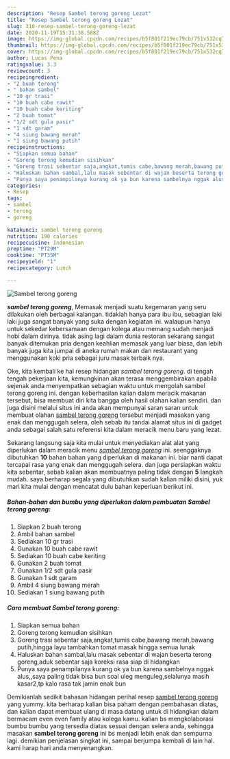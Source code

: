```yaml
---
description: "Resep Sambel terong goreng Lezat"
title: "Resep Sambel terong goreng Lezat"
slug: 310-resep-sambel-terong-goreng-lezat
date: 2020-11-19T15:31:38.588Z
image: https://img-global.cpcdn.com/recipes/b5f801f219ec79cb/751x532cq70/sambel-terong-goreng-foto-resep-utama.jpg
thumbnail: https://img-global.cpcdn.com/recipes/b5f801f219ec79cb/751x532cq70/sambel-terong-goreng-foto-resep-utama.jpg
cover: https://img-global.cpcdn.com/recipes/b5f801f219ec79cb/751x532cq70/sambel-terong-goreng-foto-resep-utama.jpg
author: Lucas Pena
ratingvalue: 3.3
reviewcount: 3
recipeingredient:
- "2 buah terong"
- " bahan sambel"
- "10 gr trasi"
- "10 buah cabe rawit"
- "10 buah cabe keriting"
- "2 buah tomat"
- "1/2 sdt gula pasir"
- "1 sdt garam"
- "4 siung bawang merah"
- "1 siung bawang putih"
recipeinstructions:
- "Siapkan semua bahan"
- "Goreng terong kemudian sisihkan"
- "Goreng trasi sebentar saja,angkat,tumis cabe,bawang merah,bawang putih,hingga layu tambahkan tomat masak hingga semua lunak"
- "Haluskan bahan sambal,lalu masak sebentar di wajan beserta terong goreng,aduk sebentar saja koreksi rasa siap di hidangkan"
- "Punya saya penampilanya kurang ok ya bun karena sambelnya nggak alus,,saya paling tidak bisa bun soal uleg menguleg,selalunya masih kasar2,tp kalo rasa tak jamin enak bun"
categories:
- Resep
tags:
- sambel
- terong
- goreng

katakunci: sambel terong goreng 
nutrition: 190 calories
recipecuisine: Indonesian
preptime: "PT29M"
cooktime: "PT35M"
recipeyield: "1"
recipecategory: Lunch

---
```



![Sambel terong goreng](https://img-global.cpcdn.com/recipes/b5f801f219ec79cb/751x532cq70/sambel-terong-goreng-foto-resep-utama.jpg)

<b><i>sambel terong goreng</i></b>, Memasak menjadi suatu kegemaran yang seru dilakukan oleh berbagai kalangan. tidaklah hanya para ibu ibu, sebagian laki laki juga sangat banyak yang suka dengan kegiatan ini. walaupun hanya untuk sekedar kebersamaan dengan kolega atau memang sudah menjadi hobi dalam dirinya. tidak asing lagi dalam dunia restoran sekarang sangat banyak ditemukan pria dengan keahlian memasak yang luar biasa, dan lebih banyak juga kita jumpai di aneka rumah makan dan restaurant yang menggunakan koki pria sebagai juru masak terbaik nya.

Oke, kita kembali ke hal resep hidangan <i>sambel terong goreng</i>. di tengah tengah pekerjaan kita, kemungkinan akan terasa menggembirakan apabila sejenak anda menyempatkan sebagian waktu untuk mengolah sambel terong goreng ini. dengan keberhasilan kalian dalam meracik makanan tersebut, bisa membuat diri kita bangga oleh hasil olahan kalian sendiri. dan juga disini melalui situs ini anda akan mempunyai saran saran untuk membuat olahan <u>sambel terong goreng</u> tersebut menjadi masakan yang enak dan menggugah selera, oleh sebab itu tandai alamat situs ini di gadget anda sebagai salah satu referensi kita dalam meracik menu baru yang lezat.




Sekarang langsung saja kita mulai untuk menyediakan alat alat yang diperlukan dalam meracik menu <u><i>sambel terong goreng</i></u> ini. seenggaknya dibutuhkan <b>10</b> bahan bahan yang diperlukan di makanan ini. biar nanti dapat tercapai rasa yang enak dan menggugah selera. dan juga persiapkan waktu kita sebentar, sebab kalian akan membuatnya paling tidak dengan <b>5</b> langkah mudah. saya berharap segala yang dibutuhkan sudah kalian miliki disini, yuk mari kita mulai dengan mencatat dulu bahan keperluan berikut ini.

<!--inarticleads1-->

##### Bahan-bahan dan bumbu yang diperlukan dalam pembuatan Sambel terong goreng:

1. Siapkan 2 buah terong
1. Ambil  bahan sambel
1. Sediakan 10 gr trasi
1. Gunakan 10 buah cabe rawit
1. Sediakan 10 buah cabe keriting
1. Gunakan 2 buah tomat
1. Gunakan 1/2 sdt gula pasir
1. Gunakan 1 sdt garam
1. Ambil 4 siung bawang merah
1. Sediakan 1 siung bawang putih




<!--inarticleads2-->

##### Cara membuat Sambel terong goreng:

1. Siapkan semua bahan
1. Goreng terong kemudian sisihkan
1. Goreng trasi sebentar saja,angkat,tumis cabe,bawang merah,bawang putih,hingga layu tambahkan tomat masak hingga semua lunak
1. Haluskan bahan sambal,lalu masak sebentar di wajan beserta terong goreng,aduk sebentar saja koreksi rasa siap di hidangkan
1. Punya saya penampilanya kurang ok ya bun karena sambelnya nggak alus,,saya paling tidak bisa bun soal uleg menguleg,selalunya masih kasar2,tp kalo rasa tak jamin enak bun




Demikianlah sedikit bahasan hidangan perihal resep <u>sambel terong goreng</u> yang yummy. kita berharap kalian bisa paham dengan pembahasan diatas, dan kalian dapat membuat ulang di masa datang untuk di hidangkan dalam bermacam even even family atau kolega kamu. kalian bs mengkolaborasi bumbu bumbu yang tersedia diatas sesuai dengan selera anda, sehingga masakan <b>sambel terong goreng</b> ini bs menjadi lebih enak dan sempurna lagi. demikian penjelasan singkat ini, sampai berjumpa kembali di lain hal. kami harap hari anda menyenangkan.
